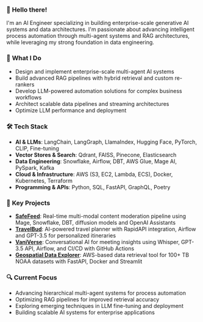 ### 👋 **Hello there!**

I'm an AI Engineer specializing in building enterprise-scale generative AI systems and data architectures. I'm passionate about advancing intelligent process automation through multi-agent systems and RAG architectures, while leveraging my strong foundation in data engineering.

### 🎯 **What I Do**

- Design and implement enterprise-scale multi-agent AI systems
- Build advanced RAG pipelines with hybrid retrieval and custom re-rankers
- Develop LLM-powered automation solutions for complex business workflows
- Architect scalable data pipelines and streaming architectures
- Optimize LLM performance and deployment

### 🛠️ **Tech Stack**

- **AI & LLMs**: LangChain, LangGraph, LlamaIndex, Hugging Face, PyTorch, CLIP, Fine-tuning
- **Vector Stores & Search**: Qdrant, FAISS, Pinecone, Elasticsearch
- **Data Engineering**: Snowflake, Airflow, DBT, AWS Glue, Mage AI, PySpark, Kafka
- **Cloud & Infrastructure**: AWS (S3, EC2, Lambda, ECS), Docker, Kubernetes, Terraform
- **Programming & APIs**: Python, SQL, FastAPI, GraphQL, Poetry

### 🚀 **Key Projects**

- [**SafeFeed**](https://github.com/NishanthPrasath/SafeFeed-Context-Aware-Content-Moderation): Real-time multi-modal content moderation pipeline using Mage, Snowflake, DBT, diffusion models and OpenAI Assistants
- [**TravelBud**](https://github.com/NishanthPrasath/TravelBud-Personalized-Travel-Itinerary-Planner): AI-powered travel planner with RapidAPI integration, Airflow and GPT-3.5 for personalized itineraries
- [**VaniVerse**](https://github.com/NishanthPrasath/VaniVerse-Conversational-AI-for-Meeting-Insights): Conversational AI for meeting insights using Whisper, GPT-3.5 API, Airflow, and CI/CD with GitHub Actions
- [**Geospatial Data Explorer**](https://github.com/NishanthPrasath/Geospatial-Data-Explorer): AWS-based data retrieval tool for 100+ TB NOAA datasets with FastAPI, Docker and Streamlit

### 🔍 **Current Focus**

- Advancing hierarchical multi-agent systems for process automation
- Optimizing RAG pipelines for improved retrieval accuracy
- Exploring emerging techniques in LLM fine-tuning and deployment
- Building scalable AI systems for enterprise applications

<!--- [![LinkedIn](https://img.shields.io/badge/LinkedIn-0077B5?style=for-the-badge&logo=linkedin&logoColor=white)](your-linkedin-url)  [![Email](https://img.shields.io/badge/Email-D14836?style=for-the-badge&logo=gmail&logoColor=white)](mailto:your-email) --->
